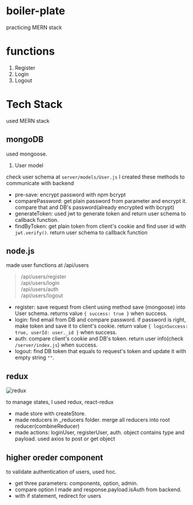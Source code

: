 # boiler-plate

practicing MERN stack

# functions

1. Register
2. Login
3. Logout

# Tech Stack

used MERN stack

## mongoDB

used mongoose.

1. User model

check user schema at `server/models/User.js`
I created these methods to communicate with backend

* pre-save: encrypt password with npm bcrypt
* comparePassword: get plain password from parameter and encrypt it. compare that and DB's password(already encrypted with bcrypt)
* generateToken: used jwt to generate token and return user schema to callback function.
* findByToken: get plain token from client's cookie and find user id with `jwt.verify()`. return user schema to callback function

## node.js

made user functions at /api/users

> /api/users/register  
> /api/users/login  
> /api/users/auth  
> /api/users/logout  

* register: save request from client using method save (mongoose) into User schema. returns value `{ success: true }` when success.
* login: find email from DB and compare password. if password is right, make token and save it to client's cookie. return value `{ loginSuccess: true, userId: user._id }` when success.
* auth: compare client's cookie and DB's token. return user info(check `/server/index.js`) when success.
* logout: find DB token that equals to request's token and update it with empty string `""`.

## redux

![redux](https://upload.wikimedia.org/wikipedia/commons/thumb/3/30/Redux_Logo.png/640px-Redux_Logo.png)

to manage states, I used redux, react-redux

* made store with createStore.  
* made reducers in _reducers folder. merge all reducers into root reducer(combineReducer)  
* made actions: loginUser, registerUser, auth. object contains type and payload. used axios to post or get object  

## higher oreder component

to validate authentication of users, used hoc.

* get three parameters: components, option, admin.  
* compare option I made and response.payload.isAuth from backend.  
* with if statement, redirect for users